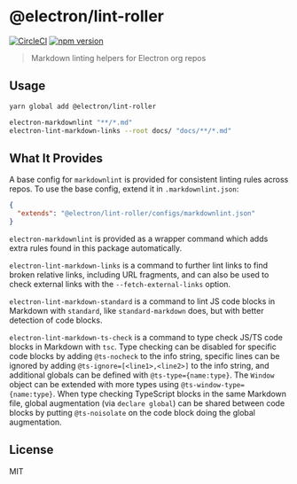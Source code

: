 # @electron/lint-roller

[![CircleCI](https://dl.circleci.com/status-badge/img/gh/electron/lint-roller/tree/main.svg?style=shield)](https://dl.circleci.com/status-badge/redirect/gh/electron/lint-roller/tree/main)
[![npm version](http://img.shields.io/npm/v/@electron/lint-roller.svg)](https://npmjs.org/package/@electron/lint-roller)

> Markdown linting helpers for Electron org repos

## Usage

```bash
yarn global add @electron/lint-roller

electron-markdownlint "**/*.md"
electron-lint-markdown-links --root docs/ "docs/**/*.md"
```

## What It Provides

A base config for `markdownlint` is provided for consistent linting rules
across repos. To use the base config, extend it in `.markdownlint.json`:

```json
{
  "extends": "@electron/lint-roller/configs/markdownlint.json"
}
```

`electron-markdownlint` is provided as a wrapper command which adds extra
rules found in this package automatically.

`electron-lint-markdown-links` is a command to further lint links to find
broken relative links, including URL fragments, and can also be used to
check external links with the `--fetch-external-links` option.

`electron-lint-markdown-standard` is a command to lint JS code blocks in
Markdown with `standard`, like `standard-markdown` does, but with better
detection of code blocks.

`electron-lint-markdown-ts-check` is a command to type check JS/TS code blocks
in Markdown with `tsc`. Type checking can be disabled for specific code blocks
by adding `@ts-nocheck` to the info string, specific lines can be ignored
by adding `@ts-ignore=[<line1>,<line2>]` to the info string, and additional
globals can be defined with `@ts-type={name:type}`. The `Window` object can
be extended with more types using `@ts-window-type={name:type}`. When type
checking TypeScript blocks in the same Markdown file, global augmentation
(via `declare global`) can be shared between code blocks by putting
`@ts-noisolate` on the code block doing the global augmentation.

## License

MIT
